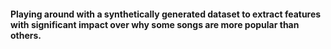 #### Playing around with a synthetically generated dataset to extract features with significant impact over why some songs are more popular than others.
